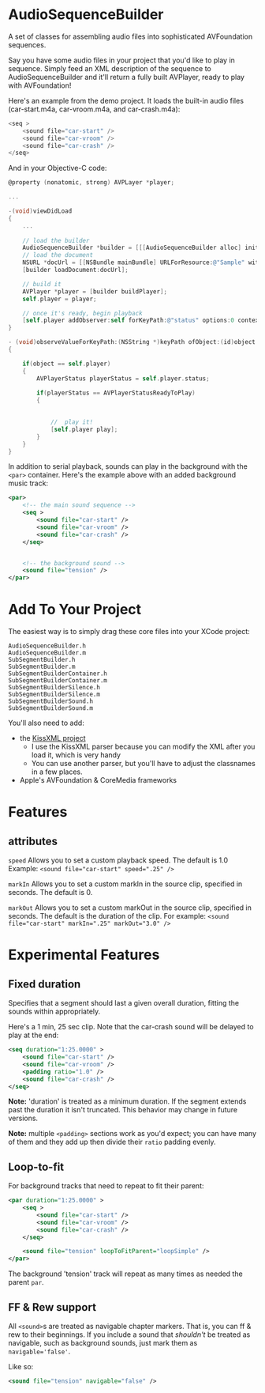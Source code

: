 

AudioSequenceBuilder
====================

A set of classes for assembling audio files into sophisticated AVFoundation sequences.

Say you have some audio files in your project that you'd like to play in sequence.  Simply feed an XML description of the sequence to AudioSequenceBuilder and it'll return a fully built AVPlayer, ready to play with AVFoundation!

Here's an example from the demo project.  It loads the built-in audio files (car-start.m4a, car-vroom.m4a, and car-crash.m4a):

```objective-c
<seq >
	<sound file="car-start" />
	<sound file="car-vroom" />
	<sound file="car-crash" />
</seq>
```


And in your Objective-C code:

```objective-c
@property (nonatomic, strong) AVPLayer *player;

...

-(void)viewDidLoad
{
	...
	
	// load the builder
	AudioSequenceBuilder *builder = [[[AudioSequenceBuilder alloc] init ] autorelease];
	// load the document
	NSURL *docUrl = [[NSBundle mainBundle] URLForResource:@"Sample" withExtension:@"xml"];
	[builder loadDocument:docUrl];	

	// build it
	AVPlayer *player = [builder buildPlayer];
	self.player = player;

	// once it's ready, begin playback
	[self.player addObserver:self forKeyPath:@"status" options:0 context:0];
}

- (void)observeValueForKeyPath:(NSString *)keyPath ofObject:(id)object change:(NSDictionary *)change context:(void *)context
{

	if(object == self.player)
	{
		AVPlayerStatus playerStatus = self.player.status;
		
		if(playerStatus == AVPlayerStatusReadyToPlay)
		{

			
			//  play it!
			[self.player play];
		}
	}
}

```




In addition to serial playback, sounds can play in the background with the `<par>` container.  Here's the example above with an added background music track:

```xml
<par>
	<!-- the main sound sequence -->
	<seq >
		<sound file="car-start" />
		<sound file="car-vroom" />
		<sound file="car-crash" />
	</seq>


	<!-- the background sound -->
	<sound file="tension" />
</par>
```



Add To Your Project
===============

The easiest way is to simply drag these core files into your XCode project:

	AudioSequenceBuilder.h
	AudioSequenceBuilder.m
	SubSegmentBuilder.h
	SubSegmentBuilder.m
	SubSegmentBuilderContainer.h
	SubSegmentBuilderContainer.m
	SubSegmentBuilderSilence.h
	SubSegmentBuilderSilence.m
	SubSegmentBuilderSound.h
	SubSegmentBuilderSound.m

You'll also need to add:

*	the [KissXML project](https://github.com/robbiehanson/KissXML)
	*	I use the KissXML parser because you can modify the XML after you load it, which is very handy
	*	You can use another parser, but you'll have to adjust the classnames in a few places.
*	Apple's AVFoundation & CoreMedia frameworks


Features
========

<sound> attributes
------------------

`speed` Allows you to set a custom playback speed.  The default is 1.0
Example:
		`<sound file="car-start" speed=".25" />`

`markIn` Allows you to set a custom markIn in the source clip, specified in seconds.  The default is 0.


`markOut` Allows you to set a custom markOut in the source clip, specified in seconds.  The default is the duration of the clip.
  For example:
		`<sound file="car-start" markIn=".25" markOut="3.0" />`


Experimental Features
===============

Fixed duration
--------------

Specifies that a segment should last a given overall duration, fitting the sounds within appropriately.

Here's a 1 min, 25 sec clip.  Note that the car-crash sound will be delayed to play at the end:

```xml
<seq duration="1:25.0000" >
	<sound file="car-start" />
	<sound file="car-vroom" />
	<padding ratio="1.0" />
	<sound file="car-crash" />
</seq>
```	

**Note:** 'duration' is treated as a minimum duration.  If the segment extends past the duration it isn't truncated.  This behavior may change in future versions.

**Note:** multiple `<padding>` sections work as you'd expect; you can have many of them and they add up then divide their `ratio` padding evenly.

Loop-to-fit
-----------
For background tracks that need to repeat to fit their parent:

```xml
<par duration="1:25.0000" >
	<seq >
		<sound file="car-start" />
		<sound file="car-vroom" />
		<sound file="car-crash" />
	</seq>

	<sound file="tension" loopToFitParent="loopSimple" />
</par>
```

The background 'tension' track will repeat as many times as needed the parent `par`.


FF & Rew support
-----------

All `<sound>`s are treated as navigable chapter markers.  That is, you can ff & rew to their beginnings.  If you include a sound that *shouldn't* be treated as navigable, such as background sounds, just mark them as `navigable='false'`. 
	
Like so:
	
```xml
<sound file="tension" navigable="false" />
```
	
